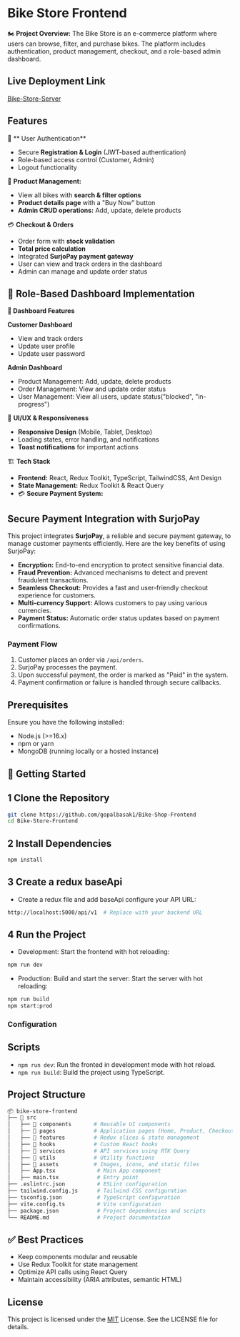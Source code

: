 # Bike Store Frontend

🏍️ **Project Overview:**
The Bike Store is an e-commerce platform where users can browse, filter, and purchase bikes. The platform includes authentication, product management, checkout, and a role-based admin dashboard.

## Live Deployment Link

[Bike-Store-Server](https://bike-stores.vercel.app/)

## Features

🔐 ** User Authentication**

- Secure **Registration & Login** (JWT-based authentication)
- Role-based access control (Customer, Admin)
- Logout functionality

🛒 **Product Management:**

- View all bikes with **search & filter options**
- **Product details page** with a "Buy Now" button
- **Admin CRUD operations:** Add, update, delete products

💳 **Checkout & Orders**

- Order form with **stock validation**
- **Total price calculation**
- Integrated **SurjoPay payment gateway**
- User can view and track orders in the dashboard
- Admin can manage and update order status

## 🏢 Role-Based Dashboard Implementation

**🎯 Dashboard Features**

**Customer Dashboard**

- View and track orders
- Update user profile
- Update user password

**Admin Dashboard**

- Product Management: Add, update, delete products
- Order Management: View and update order status
- User Management: View all users, update status("blocked", "in-progress")

🎨 **UI/UX & Responsiveness**

- **Responsive Design** (Mobile, Tablet, Desktop)
- Loading states, error handling, and notifications
- **Toast notifications** for important actions

🏗️ **Tech Stack**

- **Frontend:** React, Redux Toolkit, TypeScript, TailwindCSS, Ant Design
- **State Management:** Redux Toolkit & React Query
- 💳 **Secure Payment System:**

## Secure Payment Integration with SurjoPay

This project integrates **SurjoPay**, a reliable and secure payment gateway, to manage customer payments efficiently. Here are the key benefits of using SurjoPay:

- **Encryption:** End-to-end encryption to protect sensitive financial data.
- **Fraud Prevention:** Advanced mechanisms to detect and prevent fraudulent transactions.
- **Seamless Checkout:** Provides a fast and user-friendly checkout experience for customers.
- **Multi-currency Support:** Allows customers to pay using various currencies.
- **Payment Status:** Automatic order status updates based on payment confirmations.

### Payment Flow

1. Customer places an order via `/api/orders`.
2. SurjoPay processes the payment.
3. Upon successful payment, the order is marked as "Paid" in the system.
4. Payment confirmation or failure is handled through secure callbacks.

## Prerequisites

Ensure you have the following installed:

- Node.js (>=16.x)
- npm or yarn
- MongoDB (running locally or a hosted instance)

## 🚀 Getting Started

## 1 Clone the Repository

```bash
git clone https://github.com/gopalbasak1/Bike-Shop-Frontend
cd Bike-Store-Frontend
```

## 2 Install Dependencies

```bash
npm install
```

## 3 Create a redux baseApi

- Create a redux file and add baseApi configure your API URL:

```bash
http://localhost:5000/api/v1  # Replace with your backend URL
```

## 4 Run the Project

- Development: Start the frontend with hot reloading:

```bash
npm run dev
```

- Production: Build and start the server: Start the server with hot reloading:

```bash
npm run build
npm start:prod
```

### Configuration

## Scripts

- `npm run dev`: Run the fronted in development mode with hot reload.
- `npm run build`: Build the project using TypeScript.

## Project Structure

```bash
📦 bike-store-frontend
├── 📂 src
│   ├── 📂 components       # Reusable UI components
│   ├── 📂 pages            # Application pages (Home, Product, Checkout, etc.)
│   ├── 📂 features         # Redux slices & state management
│   ├── 📂 hooks            # Custom React hooks
│   ├── 📂 services         # API services using RTK Query
│   ├── 📂 utils            # Utility functions
│   ├── 📂 assets           # Images, icons, and static files
│   ├── App.tsx             # Main App component
│   ├── main.tsx            # Entry point
├── .eslintrc.json          # ESLint configuration
├── tailwind.config.js      # Tailwind CSS configuration
├── tsconfig.json           # TypeScript configuration
├── vite.config.ts          # Vite configuration
├── package.json            # Project dependencies and scripts
└── README.md               # Project documentation

```

## ✅ Best Practices

- Keep components modular and reusable
- Use Redux Toolkit for state management
- Optimize API calls using React Query
- Maintain accessibility (ARIA attributes, semantic HTML)

## License

This project is licensed under the [MIT](https://choosealicense.com/licenses/mit/) License. See the LICENSE file for details.
